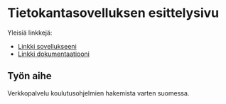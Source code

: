 # Tietokantasovelluksen esittelysivu

Yleisiä linkkejä:

* [Linkki sovellukseeni](https://mnoponen.users.cs.helsinki.fi/tsoha)
* [Linkki dokumentaatiooni](https://github.com/nopomi/abinet/blob/master/doc/dokumentaatio.pdf)

## Työn aihe

Verkkopalvelu koulutusohjelmien hakemista varten suomessa.
